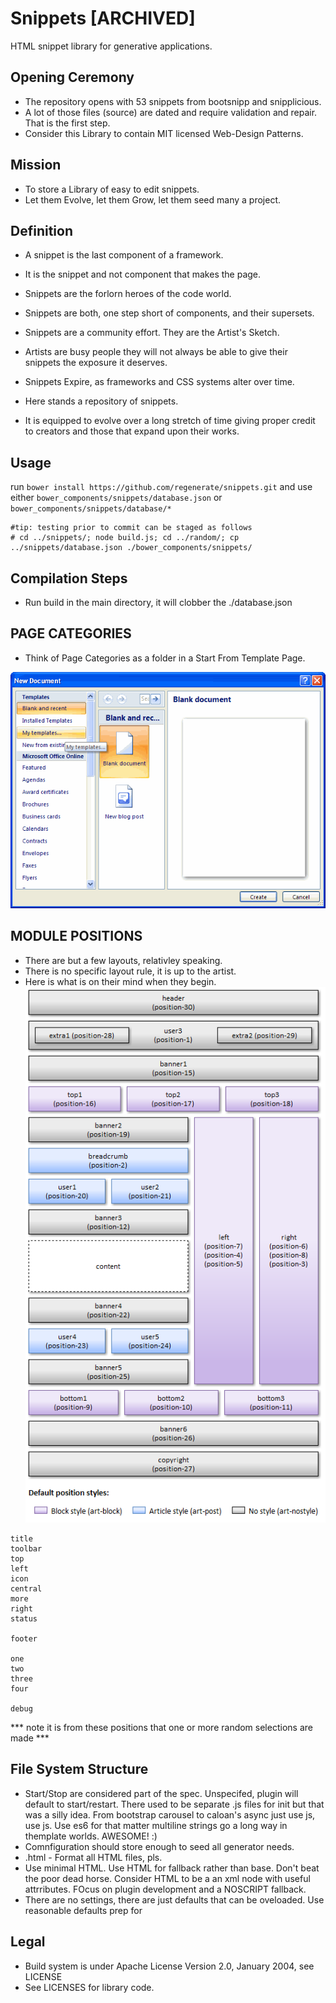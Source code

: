 Snippets [ARCHIVED]
========
HTML snippet library for generative applications.

## Opening Ceremony

* The repository opens with 53 snippets from bootsnipp and snipplicious.
* A lot of those files (source) are dated and require validation and repair. That is the first step.
* Consider this Library to contain MIT licensed Web-Design Patterns.

## Mission

* To store a Library of easy to edit snippets.
* Let them Evolve, let them Grow, let them seed many a project.

## Definition

* A snippet is the last component of a framework.
* It is the snippet and not component that makes the page.
* Snippets are the forlorn heroes of the code world.
* Snippets are both, one step short of components, and their supersets.

* Snippets are a community effort. They are the Artist's Sketch.
* Artists are busy people they will not always be able to give their snippets the exposure it deserves.
* Snippets Expire, as frameworks and CSS systems alter over time.

* Here stands a repository of snippets.
* It is equipped to evolve over a long stretch of time giving proper credit to creators and those that expand upon their works.

## Usage
run ```bower install https://github.com/regenerate/snippets.git```
and use either ```bower_components/snippets/database.json``` or ```bower_components/snippets/database/*```
```
#tip: testing prior to commit can be staged as follows
# cd ../snippets/; node build.js; cd ../random/; cp ../snippets/database.json ./bower_components/snippets/
```

## Compilation Steps
* Run build in the main directory, it will clobber the ./database.json

## PAGE CATEGORIES
* Think of Page Categories as a folder in a Start From Template Page.

![example](documentation/assets/start-from-tempate.gif "Something like this")


## MODULE POSITIONS
* There are but a few layouts, relativley speaking.
* There is no specific layout rule, it is up to the artist.
* Here is what is on their mind when they begin.
![example](documentation/assets/joomla_positions.png "Something like this")

```
title
toolbar
top
left
icon
central
more
right
status

footer

one
two
three
four

debug
```

*** note it is from these positions that one or more random selections are made ***

## File System Structure
* Start/Stop are considered part of the spec. Unspecifed, plugin will default to start/restart. There used to be separate .js files for init but that was a silly idea. From bootstrap carousel to caloan's async just use js, use js. Use es6 for that matter multiline strings go a long way in themplate worlds. AWESOME! :)
* Comnfiguration should store enough to seed all generator needs.
* .html - Format all HTML files, pls.
* Use minimal HTML. Use HTML for fallback rather than base. Don't beat the poor dead horse. Consider HTML to be a an xml node with useful attrributes. FOcus on plugin development and a NOSCRIPT fallback.
* There are no settings, there are just defaults that can be oveloaded. Use reasonable defaults prep for 

## Legal
* Build system is under Apache License Version 2.0, January 2004, see LICENSE
* See LICENSES for library code.
